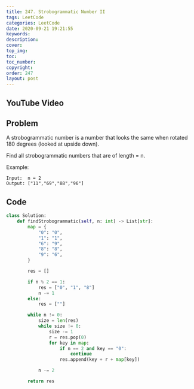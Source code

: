 ```yaml
---
title: 247. Strobogrammatic Number II
tags: LeetCode
categories: LeetCode
date: 2020-09-21 19:21:55
keywords:
description:
cover:
top_img:
toc:
toc_number:
copyright:
order: 247
layout: post
---
```


## YouTube Video

## Problem

A strobogrammatic number is a number that looks the same when rotated 180 degrees (looked at upside down).

Find all strobogrammatic numbers that are of length = n.

Example:

```
Input:  n = 2
Output: ["11","69","88","96"]
```

## Code

```python
class Solution:
    def findStrobogrammatic(self, n: int) -> List[str]:
        map = {
            "0": "0",
            "1": "1",
            "6": "9",
            "8": "8",
            "9": "6",
        }

        res = []

        if n % 2 == 1:
            res = ["0", "1", "8"]
            n -= 1
        else:
            res = [""]

        while n != 0:
            size = len(res)
            while size != 0:
                size -= 1
                r = res.pop(0)
                for key in map:
                    if n == 2 and key == "0":
                        continue
                    res.append(key + r + map[key])

            n -= 2

        return res
```
